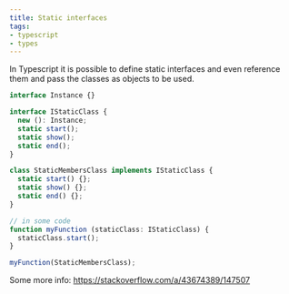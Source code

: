 ```yaml
---
title: Static interfaces
tags:
- typescript
- types
---
```


In Typescript it is possible to define static interfaces and even reference them and pass the classes as objects to be used.

```typescript
interface Instance {}

interface IStaticClass {
  new (): Instance;
  static start();
  static show();
  static end();
}

class StaticMembersClass implements IStaticClass {
  static start() {};
  static show() {};
  static end() {};
}

// in some code
function myFunction (staticClass: IStaticClass) {
  staticClass.start();
}

myFunction(StaticMembersClass);
```

Some more info: https://stackoverflow.com/a/43674389/147507